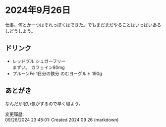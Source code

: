 # 2024年9月26日

仕事。何とか一つはそれっぽくはできた。でもまだまだやることはいっぱいあるしどうしよう。

## ドリンク

- レッドブル シュガーフリー  
まずい。
カフェイン80mg
- プルーンFe 1日分の鉄分 のむヨーグルト 190g

## あとがき

なんだか眠い気がするので早く寝よう。

変更履歴:  
09/26/2024 23:45:01: Created 2024 09 26 (markdown)  
